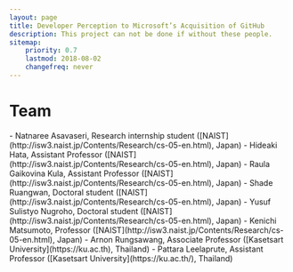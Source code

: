 ```yaml
---
layout: page
title: Developer Perception to Microsoft’s Acquisition of GitHub
description: This project can not be done if without these people.
sitemap:
    priority: 0.7
    lastmod: 2018-08-02
    changefreq: never
---
```

<h1>Team</h1>
- Natnaree Asavaseri, Research internship student ([NAIST](http://isw3.naist.jp/Contents/Research/cs-05-en.html), Japan)
- Hideaki Hata, Assistant Professor ([NAIST](http://isw3.naist.jp/Contents/Research/cs-05-en.html), Japan)
- Raula Gaikovina Kula, Assistant Professor ([NAIST](http://isw3.naist.jp/Contents/Research/cs-05-en.html), Japan)
- Shade Ruangwan, Doctoral student ([NAIST](http://isw3.naist.jp/Contents/Research/cs-05-en.html), Japan)
- Yusuf Sulistyo Nugroho, Doctoral student ([NAIST](http://isw3.naist.jp/Contents/Research/cs-05-en.html), Japan)
- Kenichi Matsumoto, Professor ([NAIST](http://isw3.naist.jp/Contents/Research/cs-05-en.html), Japan)
- Arnon Rungsawang, Associate Professor ([Kasetsart University](https://ku.ac.th), Thailand)
- Pattara Leelaprute, Assistant Professor ([Kasetsart University](https://ku.ac.th/), Thailand)
